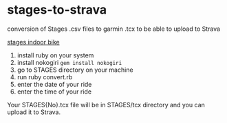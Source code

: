 # stages-to-strava
conversion of Stages .csv files to garmin .tcx to be able to upload to Strava

[stages indoor bike](https://stagescycling.com/global/indoor/)


1. install ruby on your system 
2. install nokogiri `gem install nokogiri`
3. go to STAGES directory on your machine
4. run ruby convert.rb
5. enter the date of your ride
6. enter the time of your ride

Your STAGES{No}.tcx file will be in STAGES/tcx directory and you can upload it to Strava.


